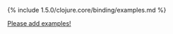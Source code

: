 {% include 1.5.0/clojure.core/binding/examples.md %}

[Please add examples!](https://github.com/arrdem/grimoire/edit/master/_includes/1.6.0/clojure.core/binding/examples.md)
